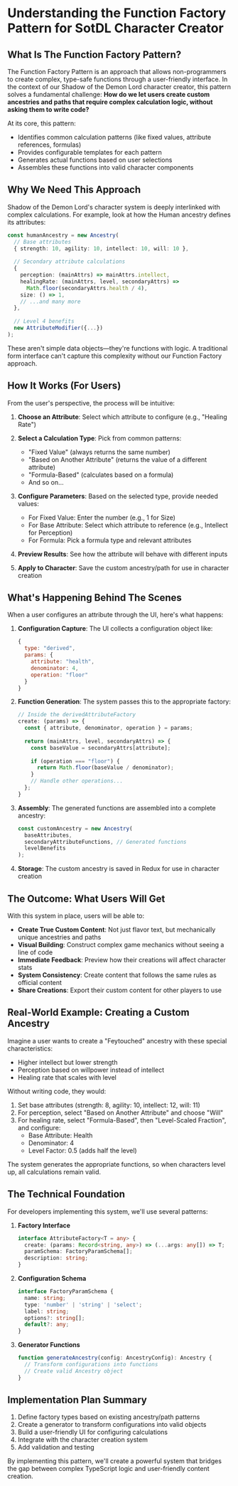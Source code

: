 # Understanding the Function Factory Pattern for SotDL Character Creator

## What Is The Function Factory Pattern?

The Function Factory Pattern is an approach that allows non-programmers to create complex, type-safe functions through a user-friendly interface. In the context of our Shadow of the Demon Lord character creator, this pattern solves a fundamental challenge: **How do we let users create custom ancestries and paths that require complex calculation logic, without asking them to write code?**

At its core, this pattern:
- Identifies common calculation patterns (like fixed values, attribute references, formulas)
- Provides configurable templates for each pattern
- Generates actual functions based on user selections
- Assembles these functions into valid character components

## Why We Need This Approach

Shadow of the Demon Lord's character system is deeply interlinked with complex calculations. For example, look at how the Human ancestry defines its attributes:

```typescript
const humanAncestry = new Ancestry(
  // Base attributes
  { strength: 10, agility: 10, intellect: 10, will: 10 },
  
  // Secondary attribute calculations
  {
    perception: (mainAttrs) => mainAttrs.intellect,
    healingRate: (mainAttrs, level, secondaryAttrs) => 
      Math.floor(secondaryAttrs.health / 4),
    size: () => 1,
    // ...and many more
  },
  
  // Level 4 benefits
  new AttributeModifier({...})
);
```

These aren't simple data objects—they're functions with logic. A traditional form interface can't capture this complexity without our Function Factory approach.

## How It Works (For Users)

From the user's perspective, the process will be intuitive:

1. **Choose an Attribute**: Select which attribute to configure (e.g., "Healing Rate")

2. **Select a Calculation Type**: Pick from common patterns:
   - "Fixed Value" (always returns the same number)
   - "Based on Another Attribute" (returns the value of a different attribute)
   - "Formula-Based" (calculates based on a formula)
   - And so on...

3. **Configure Parameters**: Based on the selected type, provide needed values:
   - For Fixed Value: Enter the number (e.g., 1 for Size)
   - For Base Attribute: Select which attribute to reference (e.g., Intellect for Perception)
   - For Formula: Pick a formula type and relevant attributes

4. **Preview Results**: See how the attribute will behave with different inputs

5. **Apply to Character**: Save the custom ancestry/path for use in character creation

## What's Happening Behind The Scenes

When a user configures an attribute through the UI, here's what happens:

1. **Configuration Capture**: The UI collects a configuration object like:
   ```javascript
   {
     type: "derived",
     params: {
       attribute: "health",
       denominator: 4,
       operation: "floor"
     }
   }
   ```

2. **Function Generation**: The system passes this to the appropriate factory:
   ```javascript
   // Inside the derivedAttributeFactory
   create: (params) => {
     const { attribute, denominator, operation } = params;
     
     return (mainAttrs, level, secondaryAttrs) => {
       const baseValue = secondaryAttrs[attribute];
       
       if (operation === "floor") {
         return Math.floor(baseValue / denominator);
       }
       // Handle other operations...
     };
   }
   ```

3. **Assembly**: The generated functions are assembled into a complete ancestry:
   ```javascript
   const customAncestry = new Ancestry(
     baseAttributes,
     secondaryAttributeFunctions, // Generated functions
     levelBenefits
   );
   ```

4. **Storage**: The custom ancestry is saved in Redux for use in character creation

## The Outcome: What Users Will Get

With this system in place, users will be able to:

- **Create True Custom Content**: Not just flavor text, but mechanically unique ancestries and paths
- **Visual Building**: Construct complex game mechanics without seeing a line of code
- **Immediate Feedback**: Preview how their creations will affect character stats
- **System Consistency**: Create content that follows the same rules as official content
- **Share Creations**: Export their custom content for other players to use

## Real-World Example: Creating a Custom Ancestry

Imagine a user wants to create a "Feytouched" ancestry with these special characteristics:
- Higher intellect but lower strength
- Perception based on willpower instead of intellect
- Healing rate that scales with level

Without writing code, they would:

1. Set base attributes (strength: 8, agility: 10, intellect: 12, will: 11)
2. For perception, select "Based on Another Attribute" and choose "Will"
3. For healing rate, select "Formula-Based", then "Level-Scaled Fraction", and configure:
   - Base Attribute: Health
   - Denominator: 4
   - Level Factor: 0.5 (adds half the level)

The system generates the appropriate functions, so when characters level up, all calculations remain valid.

## The Technical Foundation

For developers implementing this system, we'll use several patterns:

1. **Factory Interface**
   ```typescript
   interface AttributeFactory<T = any> {
     create: (params: Record<string, any>) => (...args: any[]) => T;
     paramSchema: FactoryParamSchema[];
     description: string;
   }
   ```

2. **Configuration Schema**
   ```typescript
   interface FactoryParamSchema {
     name: string;
     type: 'number' | 'string' | 'select';
     label: string;
     options?: string[];
     default?: any;
   }
   ```

3. **Generator Functions**
   ```typescript
   function generateAncestry(config: AncestryConfig): Ancestry {
     // Transform configurations into functions
     // Create valid Ancestry object
   }
   ```

## Implementation Plan Summary

1. Define factory types based on existing ancestry/path patterns
2. Create a generator to transform configurations into valid objects
3. Build a user-friendly UI for configuring calculations
4. Integrate with the character creation system
5. Add validation and testing

By implementing this pattern, we'll create a powerful system that bridges the gap between complex TypeScript logic and user-friendly content creation. 